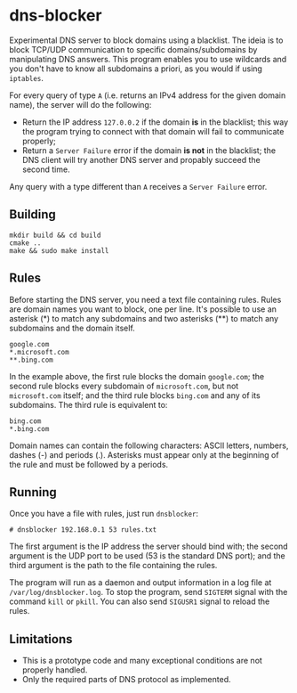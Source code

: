 # dns-blocker

Experimental DNS server to block domains using a blacklist. The ideia is to block TCP/UDP communication to specific domains/subdomains by manipulating DNS answers. This program enables you to use wildcards and you don't have to know all subdomains a priori, as you would if using ``iptables``.


For every query of type ``A`` (i.e. returns an IPv4 address for the given domain name), the server will do the following:

* Return the IP address ``127.0.0.2`` if the domain **is** in the blacklist; this way the program trying to connect with that domain will fail to communicate properly;
* Return a ``Server Failure`` error if the domain **is not** in the blacklist; the DNS client will try another DNS server and propably succeed the second time.

Any query with a type different than ``A`` receives a ``Server Failure`` error.

## Building

```
mkdir build && cd build
cmake ..
make && sudo make install
```

## Rules

Before starting the DNS server, you need a text file containing rules. Rules are domain names you want to block, one per line. It's possible to use an asterisk (*) to match any subdomains and two asterisks (**) to match any subdomains and the domain itself.

```
google.com
*.microsoft.com
**.bing.com
```

In the example above, the first rule blocks the domain ``google.com``; the second rule blocks every subdomain of ``microsoft.com``, but not ``microsoft.com`` itself; and the third rule blocks ``bing.com`` and any of its subdomains. The third rule is equivalent to:

```
bing.com
*.bing.com
```

Domain names can contain the following characters: ASCII letters, numbers, dashes (-) and periods (.). Asterisks must appear only at the beginning of the rule and must be followed by a periods.

## Running

Once you have a file with rules, just run ``dnsblocker``:

```
# dnsblocker 192.168.0.1 53 rules.txt
```

The first argument is the IP address the server should bind with; the second argument is the UDP port to be used (53 is the standard DNS port); and the third argument is the path to the file containing the rules.

The program will run as a daemon and output information in a log file at ``/var/log/dnsblocker.log``. To stop the program, send ``SIGTERM`` signal with the command ``kill`` or ``pkill``. You can also send ``SIGUSR1`` signal to reload the rules.

## Limitations

* This is a prototype code and many exceptional conditions are not properly handled.
* Only the required parts of DNS protocol as implemented.
